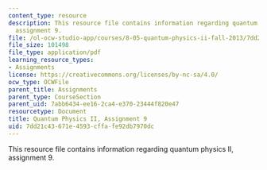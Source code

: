 ```yaml
---
content_type: resource
description: This resource file contains information regarding quantum physics II,
  assignment 9.
file: /ol-ocw-studio-app/courses/8-05-quantum-physics-ii-fall-2013/7dd21c43671e4593cffafe92db7970dc_MIT8_05F13_ps9.pdf
file_size: 101498
file_type: application/pdf
learning_resource_types:
- Assignments
license: https://creativecommons.org/licenses/by-nc-sa/4.0/
ocw_type: OCWFile
parent_title: Assignments
parent_type: CourseSection
parent_uid: 7abb6434-ee16-2ca4-e370-23444f820e47
resourcetype: Document
title: Quantum Physics II, Assignment 9
uid: 7dd21c43-671e-4593-cffa-fe92db7970dc
---
```

This resource file contains information regarding quantum physics II, assignment 9.